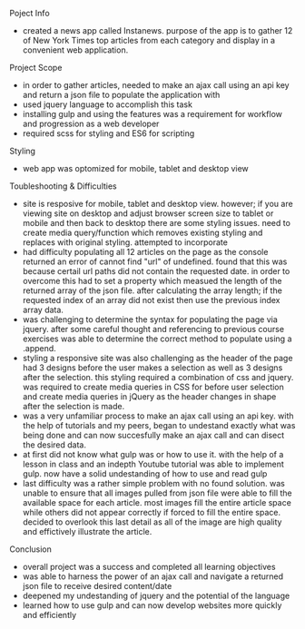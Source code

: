 Poject Info
- created a news app called Instanews. purpose of the app is to gather 12 of New York Times top articles from each category and display in a convenient web application.

Project Scope
- in order to gather articles, needed to make an ajax call using an api key and return a json file to populate the application with
- used jquery language to accomplish this task
- installing gulp and using the features was a requirement for workflow and progression as a web developer
- required scss for styling and ES6 for scripting

Styling
- web app was optomized for mobile, tablet and desktop view

Toubleshooting & Difficulties
- site is resposive for mobile, tablet and desktop view. however; if you are viewing site on desktop and adjust browser screen size to tablet or mobile and then back to desktop there are some styling issues. need to create media query/function which removes existing styling and replaces with original styling. attempted to incorporate
- had difficulty populating all 12 articles on the page as the console returned an error of cannot find "url" of undefined. found that this was because certail url paths did not contain the requested date. in order to overcome this had to set a property which measued the length of the returned array of the json file. after calculating the array length; if the requested index of an array did not exist then use the previous index array data.
- was challenging to determine the syntax for populating the page via jquery. after some careful thought and referencing to previous course exercises was able to determine the correct method to populate using a .append.
- styling a responsive site was also challenging as the header of the page had 3 designs before the user makes a selection as well as 3 designs after the selection. this styling required a combination of css and jquery. was required to create media queries in CSS for before user selection and create media queries in jQuery as the header changes in shape after the selection is made.
- was a very unfamiliar process to make an ajax call using an api key. with the help of tutorials and my peers, began to undestand exactly what was being done and can now succesfully make an ajax call and can disect the desired data.
- at first did not know what gulp was or how to use it. with the help of a lesson in class and an indepth Youtube tutorial was able to implement gulp. now have a solid undestanding of how to use and read gulp
- last difficulty was a rather simple problem with no found solution. was unable to ensure that all images pulled from json file were able to fill the available space for each article. most images fill the entire article space while others did not appear correctly if forced to fill the entire space. decided to overlook this last detail as all of the image are high quality and effictively illustrate the article.

Conclusion
- overall project was a success and completed all learning objectives
- was able to harness the power of an ajax call and navigate a returned json file to receive desired content/date
- deepened my undestanding of jquery and the potential of the language
- learned how to use gulp and can now develop websites more quickly and efficiently
